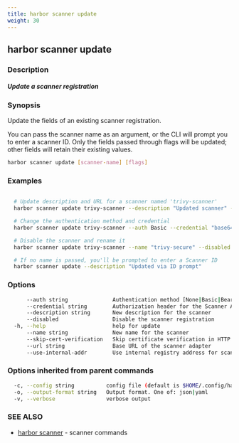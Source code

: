 ```yaml
---
title: harbor scanner update
weight: 30
---
```

## harbor scanner update

### Description

##### Update a scanner registration

### Synopsis

Update the fields of an existing scanner registration.

You can pass the scanner name as an argument, or the CLI will prompt you to enter a scanner ID.
Only the fields passed through flags will be updated; other fields will retain their existing values.

```sh
harbor scanner update [scanner-name] [flags]
```

### Examples

```sh

  # Update description and URL for a scanner named 'trivy-scanner'
  harbor scanner update trivy-scanner --description "Updated scanner" --url "http://trivy.local:8080"

  # Change the authentication method and credential
  harbor scanner update trivy-scanner --auth Basic --credential "base64encodedAuth"

  # Disable the scanner and rename it
  harbor scanner update trivy-scanner --name "trivy-secure" --disabled

  # If no name is passed, you'll be prompted to enter a Scanner ID
  harbor scanner update --description "Updated via ID prompt"

```

### Options

```sh
      --auth string              Authentication method [None|Basic|Bearer|X-ScannerAdapter-API-Key]
      --credential string        Authorization header for the Scanner Adapter API
      --description string       New description for the scanner
      --disabled                 Disable the scanner registration
  -h, --help                     help for update
      --name string              New name for the scanner
      --skip-cert-verification   Skip certificate verification in HTTP requests
      --url string               Base URL of the scanner adapter
      --use-internal-addr        Use internal registry address for scanning
```

### Options inherited from parent commands

```sh
  -c, --config string          config file (default is $HOME/.config/harbor-cli/config.yaml)
  -o, --output-format string   Output format. One of: json|yaml
  -v, --verbose                verbose output
```

### SEE ALSO

* [harbor scanner](harbor-scanner.md)	 - scanner commands

